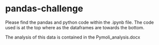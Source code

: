 # pandas-challenge

Please find the pandas and python code within the .ipynb file. The code used is at the top where as the dataframes are towards the bottom.

The analysis of this data is contained in the Pymoli_analysis.docx
